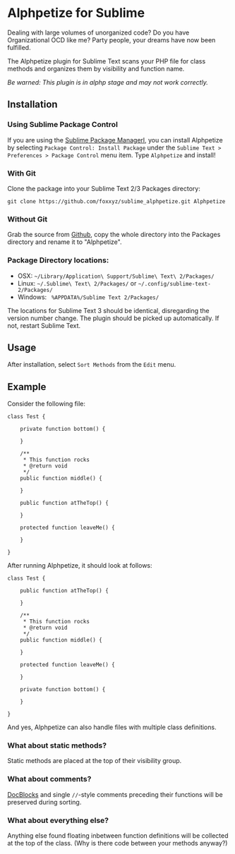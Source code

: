 Alphpetize for Sublime
======================

Dealing with large volumes of unorganized code? Do you have Organizational OCD like me? Party people, your dreams have now been fulfilled.

The Alphpetize plugin for Sublime Text scans your PHP file for class methods and organizes them by visibility and function name.

*Be warned: This plugin is in alphp stage and may not work correctly.*

Installation
------------

### Using Sublime Package Control

If you are using the [Sublime Package Managerl](http://wbond.net/sublime_packages/package_control), you can install Alphpetize by selecting `Package Control: Install Package` under the `Sublime Text > Preferences > Package Control` menu item. Type `Alphpetize` and install!

### With Git

Clone the package into your Sublime Text 2/3 Packages directory:

	git clone https://github.com/foxxyz/sublime_alphpetize.git Alphpetize
	
### Without Git

Grab the source from [Github](http://github.com/foxxyz/sublime_alphpetize), copy the whole directory into the Packages directory and rename it to "Alphpetize".

### Package Directory locations:

* OSX: `~/Library/Application\ Support/Sublime\ Text\ 2/Packages/`
* Linux: `~/.Sublime\ Text\ 2/Packages/` or `~/.config/sublime-text-2/Packages/`
* Windows: ` %APPDATA%/Sublime Text 2/Packages/` 

The locations for Sublime Text 3 should be identical, disregarding the version number change. The plugin should be picked up automatically. If not, restart Sublime Text.

Usage
-----

After installation, select `Sort Methods` from the `Edit` menu.

Example
-------

Consider the following file:

	class Test {
	
		private function bottom() {
		
		}
		
		/**
		 * This function rocks
		 * @return void
		 */
		public function middle() {

		}
		
		public function atTheTop() {
		
		}
		
		protected function leaveMe() {
		
		}
		
	}
	
After running Alphpetize, it should look at follows:

	class Test {
	
		public function atTheTop() {
		
		}
	
		/**
		 * This function rocks
		 * @return void
		 */
		public function middle() {

		}
		
		protected function leaveMe() {
		
		}
		
		private function bottom() {
		
		}
		
	}
	
And yes, Alphpetize can also handle files with multiple class definitions.

### What about static methods?

Static methods are placed at the top of their visibility group.

### What about comments?

[DocBlocks](http://en.wikipedia.org/wiki/PHPDoc) and single `//`-style comments preceding their functions will be preserved during sorting.

### What about everything else?

Anything else found floating inbetween function definitions will be collected at the top of the class. (Why is there code between your methods anyway?)

